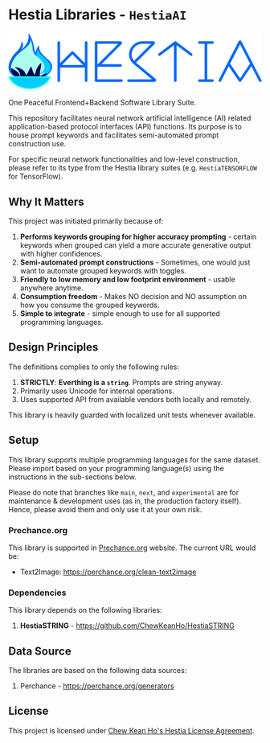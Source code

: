 # Hestia Libraries - `HestiaAI`

[![Hestia Libraries](https://raw.githubusercontent.com/ChewKeanHo/hestiaTOML/main/src/icons/banner_1200x270.svg)](#)

One Peaceful Frontend+Backend Software Library Suite.

This repository facilitates neural network artificial intelligence (AI) related
application-based protocol interfaces (API) functions. Its purpose is to
house prompt keywords and facilitates semi-automated prompt construction use.

For specific neural network functionalities and low-level construction, please
refer to its type from the Hestia library suites (e.g. `HestiaTENSORFLOW` for
TensorFlow).




## Why It Matters

This project was initiated primarily because of:

1. **Performs keywords grouping for higher accuracy prompting** - certain
   keywords when grouped can yield a more accurate generative output with higher
   confidences.
2. **Semi-automated prompt constructions** - Sometimes, one would just want to
   automate grouped keywords with toggles.
3. **Friendly to low memory and low footprint environment** - usable anywhere
   anytime.
4. **Consumption freedom** - Makes NO decision and NO assumption on how you
   consume the grouped keywords.
5. **Simple to integrate** - simple enough to use for all supported programming
   languages.




## Design Principles

The definitions complies to only the following rules:

1. **STRICTLY**: **Everthing is a `string`**. Prompts are string anyway.
2. Primarily uses Unicode for internal operations.
3. Uses supported API from available vendors both locally and remotely.

This library is heavily guarded with localized unit tests whenever available.




## Setup

This library supports multiple programming languages for the same dataset.
Please import based on your programming language(s) using the instructions in
the sub-sections below.

Please do note that branches like `main`, `next`, and `experimental` are for
maintenance & development uses (as in, the production factory itself). Hence,
please avoid them and only use it at your own risk.


### Prechance.org

This library is supported in [Prechance.org](https://perchance.org/) website.
The current URL would be:

* Text2Image: https://perchance.org/clean-text2image


### Dependencies

This library depends on the following libraries:

1. **HestiaSTRING** - https://github.com/ChewKeanHo/HestiaSTRING




## Data Source

The libraries are based on the following data sources:

1. Perchance - https://perchance.org/generators




## License

This project is licensed under [Chew Kean Ho's Hestia License Agreement](LICENSE.pdf).
